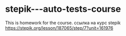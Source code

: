 # stepik---auto-tests-course
This is homework for the course.
ссылка на курс stepik
https://stepik.org/lesson/187065/step/7?unit=161976
